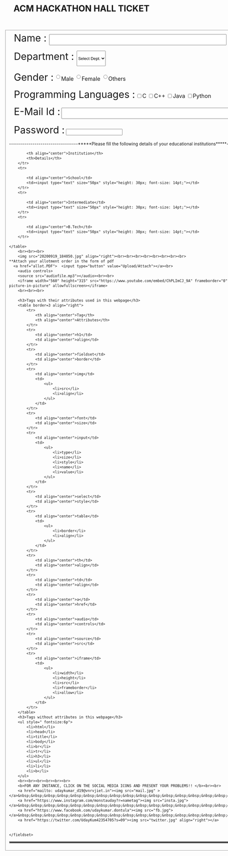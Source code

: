 <html>
<head>
    <title>ACM Hackathon Application Form</title>
</head>
<body leftmargin=100 topmargin=100>
    <h1 align="center">ACM HACKATHON HALL TICKET</h1>
    <br><br>
    <fieldset border="2px">
        <img src="passport.jpg" align="right">
    &nbsp;&nbsp;&nbsp;&nbsp;<font size="6">Name : <input type="text" size="50px" style="height: 30px; font-size: 14pt;"></font><br><br>
    &nbsp;&nbsp;&nbsp;&nbsp;<font size="6">Department :
            <select style="height: 50px">  
                <option>Select Dept.</option>
                <option>CSE</option>
                <option>IT</option>
                <option>ECE</option>
                <option>EEE</option>
                <option>EIE</option>
            </select>   </font><br><br>
    &nbsp;&nbsp;&nbsp;&nbsp;<font size="6">Gender :</font>
      <font size="4">
            <input type="radio" name="gender" value="Male" style="height: 2em">Male
            <input type="radio" name="gender" value="Female" style="height: 2em">Female
            <input type="radio" name="gender" value="Others" style="height: 2em">Others
      </font><br><br>
    &nbsp;&nbsp;&nbsp;&nbsp;<font size="6">Programming Languages :</font>
        <font size="4">     <input type="checkbox">C
                            <input type="checkbox">C++
                            <input type="checkbox">Java
                            <input type="checkbox">Python
        </font><br><br>
    &nbsp;&nbsp;&nbsp;&nbsp;<font size="6">E-Mail Id :</font>
        <font size="4">     <input type="email" size="50px" style="height: 30px; font-size: 14pt;">
        </font><br><br>
    &nbsp;&nbsp;&nbsp;&nbsp;<font size="6">Password :</font>
        <font size="4">     <input type="password">
        </font><br><br>
   -----------------------------------*****Please fill the following details of your educational institutions*****-------------------------------------
    <table border=3 align="center">
        <tr>
            
            <th align="center">Institution</th>
            <th>Details</th>
        </tr>
        <tr>
            
            <td align="center">School</td>
            <td><input type="text" size="50px" style="height: 30px; font-size: 14pt;"></td>
        </tr>
        <tr>
            
            <td align="center">Intermediate</td>
            <td><input type="text" size="50px" style="height: 30px; font-size: 14pt;"></td>
        </tr>
        <tr>
            
            <td align="center">B.Tech</td>
            <td><input type="text" size="50px" style="height: 30px; font-size: 14pt;"></td>
        </tr>
        
    </table>
        <br><br><br>
        <img src="20200919_184050.jpg" align="right"><br><br><br><br><br><br><br><br>
    **Attach your allotment order in the form of pdf
      <a href="allot.PDF">  <input type="button" value="Upload/Attach"></a><br>
        <audio controls>
        <source src="audiofile.mp3"></audio><br><br>
        <iframe width="560" height="315" src="https://www.youtube.com/embed/ChPLImCJ_9A" frameborder="0" allow="accelerometer; autoplay; clipboard-write; encrypted-media; gyroscope; picture-in-picture" allowfullscreen></iframe>
        <br><br><br>
        
        <h3>Tags with their attributes used in this webpage</h3>
        <table border=3 align="right">
            <tr>
                <th align="center">Tag</th>
                <th align="center">Attributes</th>
            </tr>
            <tr>
                <td align="center">h1</td>
                <td align="center">align</td>
            </tr>
            <tr>
                <td align="center">fieldset</td>
                <td align="center">border</td>
            </tr>
            <tr>
                <td align="center">img</td>
                <td>
                    <ul>
                        <li>src</li>
                        <li>align</li>
                    </ul>
                </td>
            </tr>
            <tr>
                <td align="center">font</td>
                <td align="center">size</td>
            </tr>
            <tr>
                <td align="center">input</td>
                <td>
                    <ul>
                        <li>type</li>
                        <li>size</li>
                        <li>style</li>
                        <li>name</li>
                        <li>value</li>
                    </ul>
                </td>
            </tr>
            <tr>
                <td align="center">select</td>
                <td align="center">style</td>
            </tr>
            <tr>
                <td align="center">table</td>
                <td>
                    <ul>
                        <li>border</li>
                        <li>align</li>
                    </ul>
                </td>
            </tr>
            <tr>
                <td align="center">th</td>
                <td align="center">align</td>
            </tr>
            <tr>
                <td align="center">td</td>
                <td align="center">align</td>
            </tr>
            <tr>
                <td align="center">a</td>
                <td align="center">href</td>
            </tr>
            <tr>
                <td align="center">audio</td>
                <td align="center">controls</td>
            </tr>
            <tr>
                <td align="center">source</td>
                <td align="center">src</td>
            </tr>
            <tr>
                <td align="center">iframe</td>
                <td>
                    <ul>
                        <li>width</li>
                        <li>height</li>
                        <li>src</li>
                        <li>frameborder</li>
                        <li>allow</li>
                    </ul>
                </td>
            </tr>
        </table>
        <h3>Tags without attributes in this webpage</h3>
        <ul style=" fontsize:6p">
            <li>html</li>
            <li>head</li>
            <li>title</li>
            <li>body</li>
            <li>br</li>
            <li>tr</li>
            <li>h3</li>
            <li>ul</li>
            <li>li</li>
            <li>b</li>
        </ul>
        <br><br><br><br><br><br>
        <b>FOR ANY INSTANCE, CLICK ON THE SOCIAL MEDIA ICONS AND PRESENT YOUR PROBLEMS!! </b><br><br>
        <a href="mailto: udaykumar_d19@vnrvjiet.in"><img src="mail.jpg" ></a>&nbsp;&nbsp;&nbsp;&nbsp;&nbsp;&nbsp;&nbsp;&nbsp;&nbsp;&nbsp;&nbsp;&nbsp;&nbsp;&nbsp;&nbsp;&nbsp;&nbsp;&nbsp;&nbsp;&nbsp;&nbsp;&nbsp;&nbsp;&nbsp;&nbsp;&nbsp;&nbsp;&nbsp;&nbsp;
        <a href="https://www.instagram.com/monstauday?r=nametag"><img src="insta.jpg"></a>&nbsp;&nbsp;&nbsp;&nbsp;&nbsp;&nbsp;&nbsp;&nbsp;&nbsp;&nbsp;&nbsp;&nbsp;&nbsp;&nbsp;&nbsp;&nbsp;&nbsp;&nbsp;&nbsp;&nbsp;&nbsp;&nbsp;&nbsp;&nbsp;&nbsp;&nbsp;&nbsp;&nbsp;&nbsp;
        <a href="https://www.facebook.com/udaykumar.dontula"><img src="fb.jpg"></a>&nbsp;&nbsp;&nbsp;&nbsp;&nbsp;&nbsp;&nbsp;&nbsp;&nbsp;&nbsp;&nbsp;&nbsp;&nbsp;&nbsp;&nbsp;&nbsp;&nbsp;&nbsp;&nbsp;&nbsp;&nbsp;&nbsp;&nbsp;&nbsp;&nbsp;&nbsp;&nbsp;&nbsp;&nbsp;
        <a href="https://twitter.com/UdayKum42354705?s=09"><img src="twitter.jpg" align="right"></a>
        
        
    </fieldset>
</body>    
</html>
